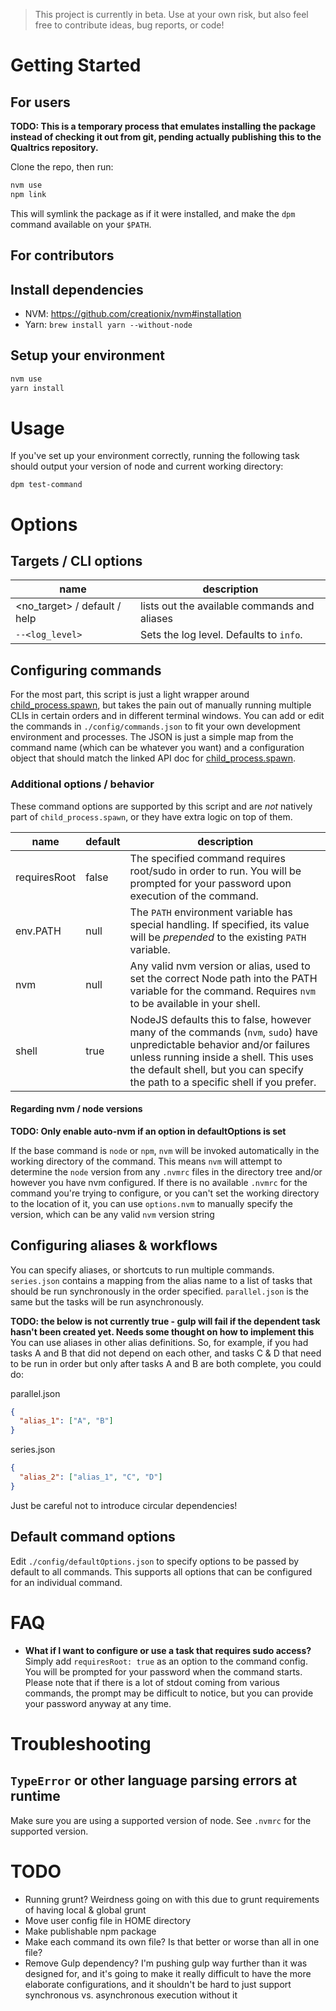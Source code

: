 > This project is currently in beta. Use at your own risk, but also feel free to contribute ideas, bug reports, or code!

# Getting Started

## For users

**TODO: This is a temporary process that emulates installing the package instead of checking it out from git, pending actually publishing
this to the Qualtrics repository.**

Clone the repo, then run:

```bash
nvm use
npm link
```

This will symlink the package as if it were installed, and make the `dpm` command available on your `$PATH`.

## For contributors

## Install dependencies

* NVM: https://github.com/creationix/nvm#installation
* Yarn: `brew install yarn --without-node`

## Setup your environment

```bash
nvm use
yarn install
```

# Usage

If you've set up your environment correctly, running the following task
should output your version of node and current working directory:

`dpm test-command`

# Options

## Targets / CLI options

| name | description |
--- | ---
| <no_target> / default / help | lists out the available commands and aliases |
| `--<log_level>` | Sets the log level. Defaults to `info`. |

## Configuring commands

For the most part, this script is just a light wrapper around [child_process.spawn](https://nodejs.org/docs/latest-v8.x/api/child_process.html#child_process_child_process_spawn_command_args_options_), 
but takes the pain out of manually running multiple CLIs in certain orders and in different terminal windows.
You can add or edit the commands in `./config/commands.json` to fit your own development environment and processes. The JSON
is just a simple map from the command name (which can be whatever you want) and a configuration object that should match
the linked API doc for [child_process.spawn](https://nodejs.org/docs/latest-v8.x/api/child_process.html#child_process_child_process_spawn_command_args_options_).
 
### Additional options / behavior

These command options are supported by this script and are _not_ natively part of `child_process.spawn`, or they have extra logic on top of them.

| name | default | description
--- | --- | ---
| requiresRoot | false | The specified command requires root/sudo in order to run. You will be prompted for your password upon execution of the command.
| env.PATH | null | The `PATH` environment variable has special handling. If specified, its value will be _prepended_ to the existing `PATH` variable.
| nvm | null | Any valid nvm version or alias, used to set the correct Node path into the PATH variable for the command. Requires `nvm` to be available in your shell.
| shell | true | NodeJS defaults this to false, however many of the commands (`nvm`, `sudo`) have unpredictable behavior and/or failures unless running inside a shell. This uses the default shell, but you can specify the path to a specific shell if you prefer.

#### Regarding nvm / node versions

**TODO: Only enable auto-nvm if an option in defaultOptions is set**

If the base command is `node` or `npm`, `nvm` will be invoked automatically in the working directory of the command. This means
`nvm` will attempt to determine the `node` version from any `.nvmrc` files in the directory tree and/or however you have
nvm configured. If there is no available `.nvmrc` for the command you're trying to configure, or you can't set the working directory
to the location of it, you can use `options.nvm` to manually specify the version, which can be any valid `nvm` version string

## Configuring aliases & workflows

You can specify aliases, or shortcuts to run multiple commands. `series.json` contains a mapping from the alias name
to a list of tasks that should be run synchronously in the order specified. `parallel.json` is the same but the 
tasks will be run asynchronously. 

**TODO: the below is not currently true - gulp will fail if the dependent task hasn't been created yet. Needs some
thought on how to implement this**
You can use aliases in other alias definitions. So, for example, if you had tasks A and B that did not depend on
each other, and tasks C & D that need to be run in order but only after tasks A and B are both complete, you could do:

parallel.json
```json
{
  "alias_1": ["A", "B"]
}
```

series.json
```json
{
  "alias_2": ["alias_1", "C", "D"]
}
```

Just be careful not to introduce circular dependencies!

## Default command options

Edit `./config/defaultOptions.json` to specify options to be passed by default to all commands. This supports all 
options that can be configured for an individual command.

# FAQ

* **What if I want to configure or use a task that requires sudo access?** Simply add `requiresRoot: true` as an option 
to the command config. You will be prompted for your password when the command starts. Please note that if there is a lot of stdout 
coming from various commands, the prompt may be difficult to notice, but you can provide your password anyway at any time.

# Troubleshooting

## `TypeError` or other language parsing errors at runtime

Make sure you are using a supported version of node. See `.nvmrc` for the supported version.

# TODO

* Running grunt? Weirdness going on with this due to grunt requirements of having local & global grunt
* Move user config file in HOME directory
* Make publishable npm package
* Make each command its own file? Is that better or worse than all in one file?
* Remove Gulp dependency? I'm pushing gulp way further than it was designed for, and it's going to make it really difficult to have the more elaborate configurations, 
and it shouldn't be hard to just support synchronous vs. asynchronous execution without it
